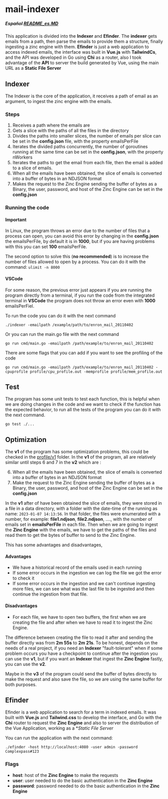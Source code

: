 # mail-indexer
##### Español [README_es.MD](https://github.com/mata649/mail_indexer/blob/master/README_es.md)
This application is divided into the **Indexer** and **Efinder**. The **indexer** gets emails from a path, then parse the emails to provide them a structure, finally ingesting a zinc engine with them.
**Efinder** is just a web application to access indexed emails, the interface was built in **Vue.js** with **TailwindCs**, and the API was developed in Go using **Chi** as a router, also I took advantage of the **API** to server the build generated by Vue, using the main URL as a **Static File Server**

## Indexer
The Indexer is the core of the application, it receives a path of email as an argument, to ingest the zinc engine with the emails.
### Steps 
1. Receives a path where the emails are
2. Gets a slice with the paths of all the files in the directory
3. Divides the paths into smaller slices, the number of emails per slice can be set in the **config.json** file, with the property emailsPerFile
4. Iterates the divided paths concurrently, the number of goroutines running at the same time can be set in the **config.json**, with the property nWorkers
5. Iterates the paths to get the email from each file, then the email is added to a slice of emails.
6. When all the emails have been obtained, the slice of emails is converted into a buffer of bytes in an NDJSON format
7. Makes the request to the Zinc Engine sending the buffer of bytes as a Binary, the user, password, and host of the Zinc Engine can be set in the **config.json**
### Running the code
#### Important
In Linux, the program throws an error due to the number of files that a process can open, you can avoid this error by changing in the **config.json** the emailsPerFile, by default it is in **1000**, but if you are having problems with this you can set **100** emailsPerFile.

The second option to solve this (**no recommended**) is to increase the number of files allowed to open by a process. You can do it with the command: `ulimit -n 8000`
#### VSCode
For some reason, the previous error just appears if you are running the program directly from a terminal, if you run the code from the integrated terminal in **VSCode** the program does not throw an error even with **1000** emailsPerFiel.

To run the code you can do it with the next command

    ./indexer -emailpath /example/path/to/enron_mail_20110402
Or you can run the main.go file with the next command

    go run cmd/main.go -emailpath /path/example/to/enron_mail_20110402 
There are some flags that you can add if you want to see the profiling of the code

    go run cmd/main.go -emailpath /path/example/to/enron_mail_20110402 -cpuprofile profile/cpu_profile.out -memprofile profile/mem_profile.out 

## Test
The program has some unit tests to test each function, this is helpful when we are doing changes in the code and we want to check if the function has the expected behavior, to run all the tests of the program you can do it with the next command.

    go test ./...
  
## Optimization
The **v1** of the program has some optimization problems, this could be checked in the [profile/v1](https://github.com/mata649/mail_indexer/tree/master/indexer/profile/v2) folder. 
In the **v1** of the program, all are relatively similar until steps 6 and 7 in the **v2** which are :

 6. When all the emails have been obtained, the slice of emails is converted into a buffer of bytes in an NDJSON format
 7. Make the request to the Zinc Engine sending the buffer of bytes as a Binary, the user, password, and host of the Zinc Engine can be set in the **config.json**

In the **v1** after of have been obtained the slice of emails, they were stored in a file in a data directory, with a folder with the date-time of the running as name: `2023-01-07 14:13:56`. In that folder, the files were enumerated with a number, for example: **file1.ndjson**, **file2.ndjson**, ...., with the number of emails set in **emailsPerFile** in each file. Then when we are going to ingest the **Zinc Engine** with the emails, we have to get the paths of the files and read them to get the bytes of buffer to send to the Zinc Engine.

This has some advantages and disadvantages,
#### Advantages

 - We have a historical record of the emails used in each running
 - If some error occurs in the ingestion we can log the file we got the error to check it
 - If some error occurs in the ingestion and we can't continue ingesting more files, we can see what was the last file to be ingested and then continue the ingestion from that file.
#### Disadvantages
 - For each file, we have to open two buffers, the first when we are creating the file and after when we have to read it to ingest the Zinc Engine. 

The difference between creating the file to read it after and sending the buffer directly was from **2m 55s** to **2m 21s**. To be honest, depends on the needs of a real project, if you need an **Indexer** "fault-tolerant" when if some problem occurs you have a checkpoint to continue after the ingestion you can use the **v1**, but if you want an **Indexer** that ingest the **Zinc Engine** fastly, you can use the **v2**. 

Maybe in the **v3** of the program could send the buffer of bytes directly to make the request and also save the file, so we are using the same buffer for both purposes. 
## Efinder
Efinder is a web application to search for a term in indexed emails. It was built with **Vue.js** and **Tailwind.css** to develop the interface, and Go with the **Chi** router to request the **Zinc Engine** and also to server the distribution of the Vue Application, working as a **Static File Server*

You can run the application with the next command:

    ./efinder -host http://localhost:4080 -user admin -password Complexpass#123
### Flags

 - **host**: host of the **Zinc Engine** to make the requests
 - **user**: user needed to do the basic authentication in the **Zinc Engine**
 - **password**: password needed to do the basic authentication in the **Zinc Engine**
